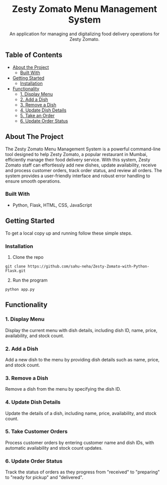 <br />
<p align="center">

  <h1 align="center">Zesty Zomato Menu Management System</h1>

  <p align="center">
    An application for managing and digitalizing food delivery operations for Zesty Zomato.
    <br />
  </p>
  
</p>

<!-- TABLE OF CONTENTS -->

## Table of Contents

- [About the Project](#about-the-project)
  - [Built With](#built-with)
- [Getting Started](#getting-started)
  - [Installation](#installation)
- [Functionality](#functionality)
  - [1. Display Menu](#1-display-menu)
  - [2. Add a Dish](#2-add-a-dish)
  - [3. Remove a Dish](#3-remove-a-dish)
  - [4. Update Dish Details](#4-update-dish-details)
  - [5. Take an Order](#5-take-customer-order)
  - [6. Update Order Status](#6-update-order-status)

<!-- ABOUT THE PROJECT -->

## About The Project

The Zesty Zomato Menu Management System is a powerful command-line tool designed to help Zesty Zomato, a popular restaurant in Mumbai, efficiently manage their food delivery service. With this system, Zesty Zomato staff can effortlessly add new dishes, update availability, receive and process customer orders, track order status, and review all orders. The system provides a user-friendly interface and robust error handling to ensure smooth operations.

### Built With

- Python, Flask, HTML, CSS, JavaScript

<!-- GETTING STARTED -->

## Getting Started

To get a local copy up and running follow these simple steps.

### Installation

1.  Clone the repo

```
git clone https://github.com/sahu-neha/Zesty-Zomato-with-Python-Flask.git
```

2. Run the program

```
python app.py
```

## Functionality

### 1. Display Menu

Display the current menu with dish details, including dish ID, name, price, availability, and stock count.

### 2. Add a Dish

Add a new dish to the menu by providing dish details such as name, price, and stock count.

### 3. Remove a Dish

Remove a dish from the menu by specifying the dish ID.

### 4. Update Dish Details

Update the details of a dish, including name, price, availability, and stock count.

### 5. Take Customer Orders

Process customer orders by entering customer name and dish IDs, with automatic availability and stock count updates.

### 6. Update Order Status

Track the status of orders as they progress from "received" to "preparing" to "ready for pickup" and "delivered".
